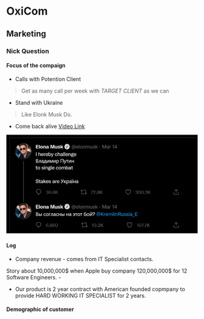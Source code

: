 # OxiCom

## Marketing 

### Nick Question

#### Focus of the compaign


- Calls with Potention Client
> Get as many call per week with *TARGET CLIENT* as we can
- Stand with Ukraine
> Like Elonk Musk Do.
- Come back alive 
[Video Link](https://youtu.be/yYX7KVEtfLo)

![ElongMuskTweet](res/img0.jpg)


#### Log 

- Company revenue - comes from  IT Specialist contacts. 

 Story about 10,000,000$ when Apple buy company 120,000,000$ for 12 Software Engineers.  -

- Our product is 2 year contract with American founded copmpany to provide HARD WORKING IT SPECIALIST  for 2 years.

#### Demographic of customer
